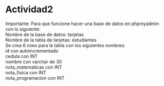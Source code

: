 # Actividad2

Importante:
Para que funcione hacer una base de datos en phpmyadmin con lo siguiente: <br>
Nombre de la base de datos: tarjetas <br>
Nombre de la tabla de tarjetas: estudiantes <br>
Se crea 6 rows para la tabla con los siguientes nombres: <br>
id con autoincrementado <br>
cedula con INT <br>
nombre con varchar de 30 <br>
nota_matematicas con INT <br>
nota_fisica con INT <br>
nota_programacion con INT <br>
